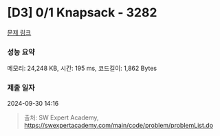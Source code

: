 # [D3] 0/1 Knapsack - 3282 

[문제 링크](https://swexpertacademy.com/main/code/problem/problemDetail.do?contestProbId=AWBJAVpqrzQDFAWr) 

### 성능 요약

메모리: 24,248 KB, 시간: 195 ms, 코드길이: 1,862 Bytes

### 제출 일자

2024-09-30 14:16



> 출처: SW Expert Academy, https://swexpertacademy.com/main/code/problem/problemList.do